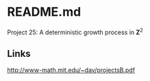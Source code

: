 # README.md

Project 25: A deterministic growth process in **Z**<sup>2</sup> 

## Links

http://www-math.mit.edu/~dav/projectsB.pdf 

